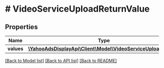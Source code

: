 # # VideoServiceUploadReturnValue

## Properties

Name | Type | Description | Notes
------------ | ------------- | ------------- | -------------
**values** | [**\YahooAdsDisplayApi\Client\Model\VideoServiceUploadValue[]**](VideoServiceUploadValue.md) |  | [optional]

[[Back to Model list]](../../README.md#models) [[Back to API list]](../../README.md#endpoints) [[Back to README]](../../README.md)
